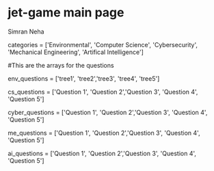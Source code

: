 # jet-game main page
Simran
Neha

categories = ['Environmental', 'Computer Science', 'Cybersecurity', 'Mechanical Engineering', 'Artifical Intelligence']

#This are the arrays for the questions

env_questions = ['tree1', 'tree2','tree3', 'tree4', 'tree5']

cs_questions = ['Question 1', 'Question 2','Question 3', 'Question 4', 'Question 5']

cyber_questions = ['Question 1', 'Question 2','Question 3', 'Question 4', 'Question 5']

me_questions = ['Question 1', 'Question 2','Question 3', 'Question 4', 'Question 5']

ai_questions = ['Question 1', 'Question 2','Question 3', 'Question 4', 'Question 5']
